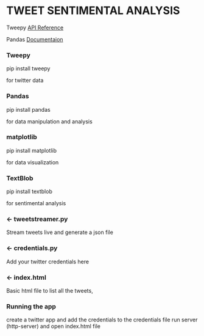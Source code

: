 TWEET SENTIMENTAL ANALYSIS
=================

Tweepy [API Reference](http://docs.tweepy.org/en/v3.5.0/api.html)

Pandas [Documentaion](http://pandas.pydata.org/pandas-docs/stable/)

### Tweepy

pip install tweepy

for twitter data

### Pandas

pip install pandas

for data manipulation and analysis

### matplotlib

pip install matplotlib

for data visualization

### TextBlob

pip install textblob

for sentimental analysis

### ← tweetstreamer.py

Stream tweets live and generate a json file

### ← credentials.py

Add your twitter credentials here

### ← index.html

Basic html file to list all the tweets,

### Running the app

create a twitter app and add the credentials to the credentials file
run server (http-server) and open index.html file


